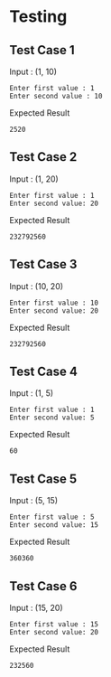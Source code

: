 # Testing
## Test Case 1
Input : (1, 10)
```
Enter first value : 1
Enter second value : 10
```
Expected Result
```
2520
```

## Test Case 2
Input : (1, 20)
```
Enter first value : 1
Enter second value: 20
```
Expected Result
```
232792560
```

## Test Case 3
Input : (10, 20)
```
Enter first value : 10
Enter second value: 20
```
Expected Result
```
232792560
```

## Test Case 4
Input : (1, 5)
```
Enter first value : 1
Enter second value: 5
```
Expected Result
```
60
```

## Test Case 5
Input : (5, 15)
```
Enter first value : 5
Enter second value: 15
```
Expected Result
```
360360
```

## Test Case 6
Input : (15, 20)
```
Enter first value : 15
Enter second value: 20
```
Expected Result
```
232560
```

